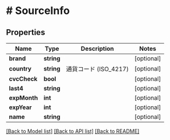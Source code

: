 # # SourceInfo

## Properties

Name | Type | Description | Notes
------------ | ------------- | ------------- | -------------
**brand** | **string** |  | [optional] 
**country** | **string** | 通貨コード (ISO_4217) | [optional] 
**cvcCheck** | **bool** |  | [optional] 
**last4** | **string** |  | [optional] 
**expMonth** | **int** |  | [optional] 
**expYear** | **int** |  | [optional] 
**name** | **string** |  | [optional] 

[[Back to Model list]](../../README.md#documentation-for-models) [[Back to API list]](../../README.md#documentation-for-api-endpoints) [[Back to README]](../../README.md)


